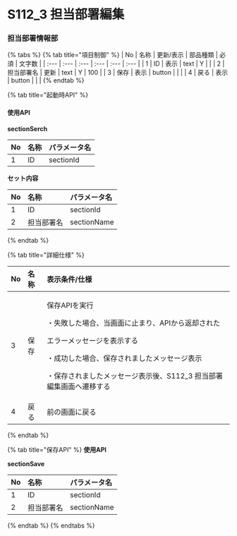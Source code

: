 # S112\_3 担当部署編集

### 担当部署情報部

{% tabs %}
{% tab title="項目制御" %}
| No | 名称 | 更新/表示 | 部品種類 | 必須 | 文字数 |
| :--- | :--- | :--- | :--- | :--- | :--- |
| 1 | ID | 表示 | text | Y |  |
| 2 | 担当部署名 | 更新 | text | Y | 100 |
| 3 | 保存 | 表示 | button |  |  |
| 4 | 戻る | 表示 | button |  |  |
{% endtab %}

{% tab title="起動時API" %}
#### 使用API

**sectionSerch**

| **No** | 名称 | パラメータ名 |
| :--- | :--- | :--- |
| 1 | ID | sectionId |

**セット内容**

| No | 名称 | パラメータ名 |
| :--- | :--- | :--- |
| 1 | ID | sectionId |
| 2 | 担当部署名 | sectionName |
{% endtab %}

{% tab title="詳細仕様" %}
<table>
  <thead>
    <tr>
      <th style="text-align:left">No</th>
      <th style="text-align:left">名称</th>
      <th style="text-align:left">表示条件/仕様</th>
    </tr>
  </thead>
  <tbody>
    <tr>
      <td style="text-align:left">3</td>
      <td style="text-align:left">保存</td>
      <td style="text-align:left">
        <p>保存APIを実行</p>
        <p>・失敗した場合、当画面に止まり、APIから返却された</p>
        <p>エラーメッセージを表示する</p>
        <p>・成功した場合、保存されましたメッセージ表示</p>
        <p>・保存されましたメッセージ表示後、S112_3 担当部署編集画面へ遷移する</p>
      </td>
    </tr>
    <tr>
      <td style="text-align:left">4</td>
      <td style="text-align:left">戻る</td>
      <td style="text-align:left">前の画面に戻る</td>
    </tr>
  </tbody>
</table>
{% endtab %}

{% tab title="保存API" %}
**使用API**

**sectionSave**

| No | 名称 | パラメータ名 |
| :--- | :--- | :--- |
| 1 | ID | sectionId |
| 2 | 担当部署名 | sectionName |
{% endtab %}
{% endtabs %}

